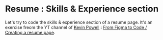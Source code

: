 # Resume : Skills & Experience section

Let's try to code the skills & experience section of a resume page.
It's an exercise freom the YT channel of [Kevin Powell](https://www.youtube.com/@KevinPowell) : [From Figma to Code / Creating a resume page](https://youtu.be/LkZPd0oRlMQ).
